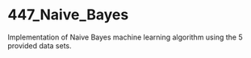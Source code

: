 # 447_Naive_Bayes
Implementation of Naive Bayes machine learning algorithm using the 5 provided data sets.
